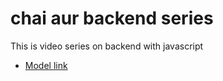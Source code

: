 # chai aur backend series

This is video series on backend with javascript

- [Model link](https://app.eraser.io/workspace/YtPqZ1VogxGy1jzIDkzj)
